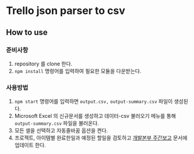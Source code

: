 # Trello json parser to csv

## How to use

### 준비사항
1. repository 를 clone 한다.
2. `npm install` 명령어를 입력하여 필요한 모듈을 다운받는다.

### 사용방법
1. `npm start` 명령어를 입력하면 `output.csv,` `output-summary.csv` 파일이 생성된다.
2. Microsoft Excel 의 신규문서를 생성하고 데이터-csv 불러오기 메뉴를 통해 `output-summary.csv` 파일을 불러온다.
3. 모든 셀을 선택하고 자동줄바꿈 옵션을 켠다.
4. 프로젝트, 아이템별 완료한일과 예정된 할일을 검토하고 [개발본부 주간보고](https://docs.google.com/spreadsheets/d/1HPGDKK1O5B1lKXO5nt3dIhioUUvNk8-0/edit?pli=1#gid=591548101) 문서에 업데이트 한다.

